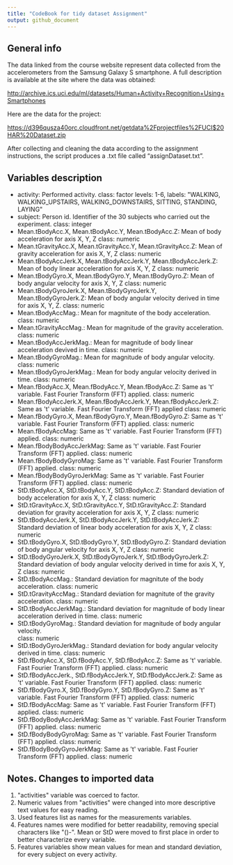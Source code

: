 ```yaml
---
title: "CodeBook for tidy dataset Assignment"
output: github_document
---
```


## General info

The data linked from the course website represent data collected from the accelerometers from the Samsung Galaxy S smartphone. A full description is available at the site where the data was obtained:

http://archive.ics.uci.edu/ml/datasets/Human+Activity+Recognition+Using+Smartphones

Here are the data for the project:

https://d396qusza40orc.cloudfront.net/getdata%2Fprojectfiles%2FUCI$20HAR%20Dataset.zip 

After collecting and cleaning the data according to the assignment instructions, the script produces a .txt file called “assignDataset.txt”. 

## Variables description

* activity: Performed activity. 
  class: factor
  levels: 1-6, labels: "WALKING, WALKING_UPSTAIRS, WALKING_DOWNSTAIRS, SITTING, STANDING, LAYING"
* subject: Person id. Identifier of the 30 subjects who carried out the experiment.
  class: integer
* Mean.tBodyAcc.X, Mean.tBodyAcc.Y, Mean.tBodyAcc.Z: Mean of body acceleration for axis X, Y, Z
  class: numeric
* Mean.tGravityAcc.X, Mean.tGravityAcc.Y, Mean.tGravityAcc.Z: Mean of gravity acceleration for axis X, Y, Z
  class: numeric
* Mean.tBodyAccJerk.X, Mean.tBodyAccJerk.Y, Mean.tBodyAccJerk.Z: Mean of body linear acceleration for axis X, Y, Z
  class: numeric
* Mean.tBodyGyro.X, Mean.tBodyGyro.Y, Mean.tBodyGyro.Z: Mean of body angular velocity for axis X, Y, Z
  class: numeric
* Mean.tBodyGyroJerk.X, Mean.tBodyGyroJerk.Y, Mean.tBodyGyroJerk.Z: Mean of body angular velocity derived in time for axis X, Y, Z.
  class: numeric
* Mean.tBodyAccMag.: Mean for magnitute of the body acceleration.
  class: numeric
* Mean.tGravityAccMag.: Mean for magnitude of the gravity acceleration.
  class: numeric
* Mean.tBodyAccJerkMag.: Mean for magnitude of body linear acceleration devived in time.
  class: numeric
* Mean.tBodyGyroMag.: Mean for magnitude of body angular velocity. 
  class: numeric
* Mean.tBodyGyroJerkMag.: Mean for body angular velocity derived in time.
  class: numeric
* Mean.fBodyAcc.X, Mean.fBodyAcc.Y, Mean.fBodyAcc.Z: Same as 't' variable. Fast Fourier Transform (FFT) applied.
  class: numeric
* Mean.fBodyAccJerk.X, Mean.fBodyAccJerk.Y, Mean.fBodyAccJerk.Z: Same as 't' variable. Fast Fourier Transform (FFT) applied
  class: numeric
* Mean.fBodyGyro.X, Mean.fBodyGyro.Y, Mean.fBodyGyro.Z: Same as 't' variable. Fast Fourier Transform (FFT) applied.
  class: numeric
* Mean.fBodyAccMag: Same as 't' variable. Fast Fourier Transform (FFT) applied.
  class: numeric
* Mean.fBodyBodyAccJerkMag: Same as 't' variable. Fast Fourier Transform (FFT) applied.
  class: numeric
* Mean.fBodyBodyGyroMag: Same as 't' variable. Fast Fourier Transform (FFT) applied.
  class: numeric
* Mean.fBodyBodyGyroJerkMag: Same as 't' variable. Fast Fourier Transform (FFT) applied.
  class: numeric
* StD.tBodyAcc.X, StD.tBodyAcc.Y, StD.tBodyAcc.Z: Standard deviation of body acceleration for axis X, Y, Z
  class: numeric
* StD.tGravityAcc.X, StD.tGravityAcc.Y, StD.tGravityAcc.Z: Standard deviation for gravity acceleration for axis X, Y, Z
  class: numeric
* StD.tBodyAccJerk.X, StD.tBodyAccJerk.Y, StD.tBodyAccJerk.Z: Standard deviation of linear body acceleration for axis X, Y, Z
  class: numeric
* StD.tBodyGyro.X, StD.tBodyGyro.Y, StD.tBodyGyro.Z: Standard deviation of body angular velocity for axis X, Y, Z
  class: numeric
* StD.tBodyGyroJerk.X, StD.tBodyGyroJerk.Y, StD.tBodyGyroJerk.Z: Standard deviation of body angular velocity derived in time for axis X, Y, Z 
  class: numeric
* StD.tBodyAccMag.: Standard deviation for magnitute of the body acceleration. 
  class: numeric
* StD.tGravityAccMag.: Standard deviation for magnitute of the gravity acceleration.
  class: numeric
* StD.tBodyAccJerkMag.: Standard deviation for magnitude of body linear acceleration derived in time.
  class: numeric
* StD.tBodyGyroMag.: Standard deviation for magnitude of body angular velocity.   
  class: numeric
* StD.tBodyGyroJerkMag.: Standard deviation for body angular velocity derived in time.
  class: numeric
* StD.fBodyAcc.X, StD.fBodyAcc.Y, StD.fBodyAcc.Z: Same as 't' variable. Fast Fourier Transform (FFT) applied.
  class: numeric
* StD.fBodyAccJerk., StD.fBodyAccJerk.Y, StD.fBodyAccJerk.Z: Same as 't' variable. Fast Fourier Transform (FFT) applied.
  class: numeric
* StD.fBodyGyro.X, StD.fBodyGyro.Y, StD.fBodyGyro.Z: Same as 't' variable. Fast Fourier Transform (FFT) applied.
  class: numeric
* StD.fBodyAccMag: Same as 't' variable. Fast Fourier Transform (FFT) applied.
  class: numeric
* StD.fBodyBodyAccJerkMag: Same as 't' variable. Fast Fourier Transform (FFT) applied.
  class: numeric 
* StD.fBodyBodyGyroMag: Same as 't' variable. Fast Fourier Transform (FFT) applied.
  class: numeric
* StD.fBodyBodyGyroJerkMag: Same as 't' variable. Fast Fourier Transform (FFT) applied.
  class: numeric

## Notes. Changes to imported data
1. "activities" variable was coerced to factor.
2. Numeric values from "activities" were changed into more descriptive text values for easy reading.
3. Used features list as names for the measurements variables.
4. Features names were modified for better readability, removing special characters like "()-". Mean or StD were moved to first place in order to better characterize every variable.
5. Features variables show mean values for mean and standard deviation, for every subject on every activity.


